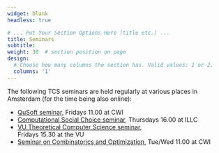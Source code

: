 ```yaml
---
widget: blank
headless: true

# ... Put Your Section Options Here (title etc.) ...
title: Seminars
subtitle:
weight: 30  # section position on page
design:
  # Choose how many columns the section has. Valid values: 1 or 2.
  columns: '1'
---
```


The following TCS seminars are held regularly at various places in Amsterdam (for the time being also online):
- [QuSoft seminar](https://www.qusoft.org/events2-directory-2/), Fridays 11.00 at CWI
- [Computational Social Choice seminar](https://staff.fnwi.uva.nl/u.endriss/seminar/), Thursdays 16.00 at ILLC
- [VU Theoretical Computer Science seminar](https://www.cs.vu.nl/~tcs/seminar),<br>Fridays 15.30 at the VU
- [Seminar on Combinatorics and Optimization](https://www.cwi.nl/research/groups/networks-and-optimization/aco-seminar), Tue/Wed 11.00 at CWI
